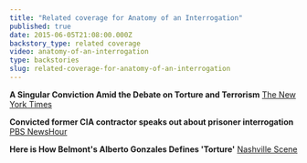 ```yaml
---
title: "Related coverage for Anatomy of an Interrogation"
published: true
date: 2015-06-05T21:08:00.000Z
backstory_type: related coverage
video: anatomy-of-an-interrogation
type: backstories
slug: related-coverage-for-anatomy-of-an-interrogation
---
```


**A Singular Conviction Amid the Debate on Torture and Terrorism**
[The New York Times](http://www.nytimes.com/2015/04/20/us/a-singular-conviction-amid-the-debate-on-torture-and-terrorism.html)

**Convicted former CIA contractor speaks out about prisoner interrogation**
[PBS NewsHour](http://www.pbs.org/newshour/bb/convicted-former-cia-contractor-speaks-prisoner-interrogation/)

**Here is How Belmont's Alberto Gonzales Defines 'Torture'**
[Nashville Scene](http://www.nashvillescene.com/pitw/archives/2015/04/20/here-is-how-belmonts-alberto-gonzales-defines-torture)

